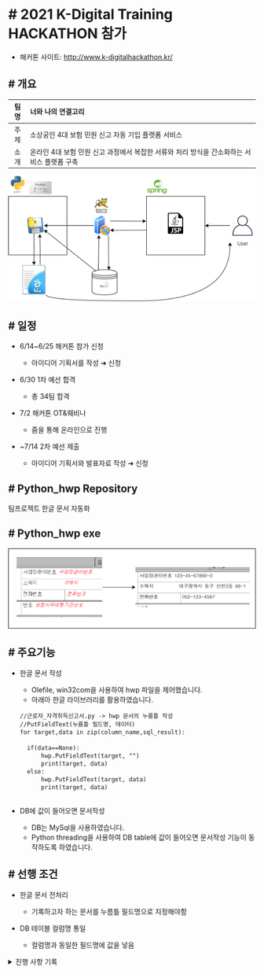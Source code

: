 # # 2021 K-Digital Training HACKATHON 참가
- 해커톤 사이트: http://www.k-digitalhackathon.kr/
  
## # 개요

|팀명|너와 나의 연결고리|
|:---:|:---|
|주제|소상공인 4대 보험 민원 신고 자동 기입 플랫폼 서비스|
|소개|온라인 4대 보험 민원 신고 과정에서 복잡한 서류와 처리 방식을 간소화하는 서비스 플랫폼 구축|

<img src="schematic_diagram.png">

## # 일정

* 6/14~6/25 해커톤 참가 신청
  - 아이디어 기획서를 작성 &#10140; 신청

* 6/30 1차 예선 합격
  - 총 34팀 합격

* 7/2 해커톤 OT&웨비나
  - 줌을 통해 온라인으로 진행

* ~7/14 2차 예선 제출
  - 아이디어 기획서와 발표자료 작성 &#10140; 신청


## # Python_hwp Repository
팀프로젝트 한글 문서 자동화
## # Python_hwp exe

<img src="hwp_process.png">


## # 주요기능

* 한글 문서 작성
  - Olefile, win32com을 사용하여 hwp 파일을 제어했습니다.
  - 아래아 한글 라이브러리를 활용하였습니다.

  ``` 
  //근로자_자격취득신고서.py -> hwp 문서의 누름틀 작성
  //PutFieldText(누름틀 필드명, 데이터) 
  for target,data in zip(column_name,sql_result):

    if(data==None):
        hwp.PutFieldText(target, "")
        print(target, data)
    else:
        hwp.PutFieldText(target, data)
        print(target, data)
        
  ``` 
* DB에 값이 들어오면 문서작성
  - DB는 MySql을 사용하였습니다.
  - Python threading을 사용하여 DB table에 값이 들어오면 문서작성 기능이 동작하도록 하였습니다.

## # 선행 조건

* 한글 문서 전처리
  - 기록하고자 하는 문서를 누름틀 필드명으로 지정해야함 

* DB 테이블 컬럼명 통일
  -  컬럼명과 동일한 필드명에 값을 넣음


<details>
    <summary>진행 사항 기록</summary>

<!-- summary 아래 한칸 공백 두고 내용 삽입 -->
  - 알게된 사실
    - win32com때문에 윈도우 기반에서만 가능한것같음
    - 누름틀 기능으로 한글에서 위치를 지정할수있음
      - 사전 작업 필요
    - 입력이 안된 누름틀이 있을 경우 붉은색으로 표시
      - pdf로 변환시 누름틀이 안보임으로 해결
    - 한글2020이 아닐 경우 페이지가 달라지면 누름틀 정상적으로 동작하지 않는것으로 보임
  - 진행중
    - 멀티 쓰레드를 활용하여 DB에 입력값이 있을 경우 자동으로 문서 작성 기능 구현중
  - 완료
    - DB에 있는 테이블 컬럼명을 가져옴
    - hwp -> pdf로 변환
    - threading을 활용하여 DB에 값이 들어오는지 실시간 파악
    ```
          CREATE TABLE `hwp_input` (
        `filename` varchar(45) NOT NULL,
        `체크` varchar(45) DEFAULT NULL,
        `사업장관리번호` varchar(45) DEFAULT NULL,
        `우편번호` varchar(45) DEFAULT NULL,
        `명칭` varchar(45) DEFAULT NULL,
        `단위사업장 명칭` varchar(45) DEFAULT NULL,
        `영업소 명칭` varchar(45) DEFAULT NULL,
        `소재지` varchar(45) DEFAULT NULL,
        `전화번호` varchar(45) DEFAULT NULL,
        `팩스번호` varchar(45) DEFAULT NULL,
        `보험사무대행기관번호` varchar(45) DEFAULT NULL,
        `보험사무대행기관명칭` varchar(45) DEFAULT NULL,
        `하수급인 관리번호` varchar(45) DEFAULT NULL,
        `성명1` varchar(45) DEFAULT NULL,
        `주민등록번호1` varchar(45) DEFAULT NULL,
        `국적1` varchar(45) DEFAULT NULL,
        `체류자격1` varchar(45) DEFAULT NULL,
        `월 소득액1` varchar(45) DEFAULT NULL,
        `자격취득일1` varchar(45) DEFAULT NULL,
        `국민연금자격취득부호1` varchar(45) DEFAULT NULL,
        `국민연금특수직종부호1` varchar(45) DEFAULT NULL,
        `국민연금직역연금부호1` varchar(45) DEFAULT NULL,
        `건강보험자격취득부호1` varchar(45) DEFAULT NULL,
        `건강보험감면부호1` varchar(45) DEFAULT NULL,
        `건강보험회계명1` varchar(45) DEFAULT NULL,
        `건강보험직종명1` varchar(45) DEFAULT NULL,
        `직종부호1` varchar(45) DEFAULT NULL,
        `1주소정근로시간1` varchar(45) DEFAULT NULL,
        `계약종료연월1` varchar(45) DEFAULT NULL,
        `보험료부과구분부호1` varchar(45) DEFAULT NULL,
        `보험료부과구분사유1` varchar(45) DEFAULT NULL,
        `년` varchar(45) DEFAULT NULL,
        `월` varchar(45) DEFAULT NULL,
        `일` varchar(45) DEFAULT NULL,
        `신고인` varchar(45) DEFAULT NULL,
        `신고인서명` varchar(45) DEFAULT NULL,
        `보험사무대행기관` varchar(45) DEFAULT NULL,
        `보험서명` varchar(45) DEFAULT NULL,
        `idx` int(11) NOT NULL AUTO_INCREMENT,
        PRIMARY KEY (`idx`)
      ) ENGINE=InnoDB AUTO_INCREMENT=2 DEFAULT CHARSET=utf8;

    ```
  
    ```
        CREATE TABLE `input_queue` (
      `idx` int(11) NOT NULL AUTO_INCREMENT,
      `target` varchar(100) NOT NULL,
      `index` int(11) NOT NULL,
      `name` varchar(45) NOT NULL,
      PRIMARY KEY (`idx`)
    ) ENGINE=InnoDB DEFAULT CHARSET=utf8;

    ```
</details>
